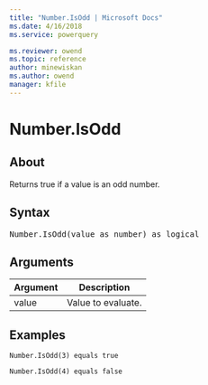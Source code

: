 ```yaml
---
title: "Number.IsOdd | Microsoft Docs"
ms.date: 4/16/2018
ms.service: powerquery

ms.reviewer: owend
ms.topic: reference
author: minewiskan
ms.author: owend
manager: kfile
---
```

# Number.IsOdd

  
## About  
Returns true if a value is an odd number.  
  
## Syntax

<pre>
Number.IsOdd(value as number) as logical  
</pre>
  
## Arguments  
  
|Argument|Description|  
|------------|---------------|  
|value|Value to evaluate.|  
  
## Examples  
  
```powerquery-m 
Number.IsOdd(3) equals true  
```  
  
```powerquery-m 
Number.IsOdd(4) equals false  
```  
